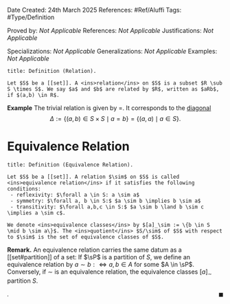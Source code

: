 <div class="topSpace"></div>

Date Created: 24th March 2025
References: #Ref/Aluffi 
Tags: #Type/Definition

Proved by: <i>Not Applicable</i>
References: <i>Not Applicable</i>
Justifications: <i>Not Applicable</i>

Specializations: <i>Not Applicable</i>
Generalizations: <i>Not Applicable</i>
Examples: <i>Not Applicable</i>

``` ad-Definition
title: Definition (Relation).

Let $S$ be a [[set]]. A <ins>relation</ins> on $S$ is a subset $R \sub S \times S$. We say $a$ and $b$ are related by $R$, written as $aRb$, if $(a,b) \in R$.
```

**Example**
The trivial relation is given by $=$. It corresponds to the <ins>diagonal</ins> $$\Delta := \{(a,b) \in S \times S \mid a=b\}=\{(a,a)\mid a \in S\}.$$

# Equivalence Relation

``` ad-Definition
title: Definition (Equivalence Relation).

Let $S$ be a [[set]]. A relation $\sim$ on $S$ is called <ins>equivalence relation</ins> if it satisfies the following conditions:
 - reflexivity: $\forall a \in S: a \sim a$
 - symmetry: $\forall a, b \in S:$ $a \sim b \implies b \sim a$
 - transitivity: $\forall a,b,c \in S:$ $a \sim b \land b \sim c \implies a \sim c$.

We denote <ins>equivalence classes</ins> by $[a]_\sim := \{b \in S \mid b \sim a\}$. The <ins>quotient</ins> $S/\sim$ of $S$ with respect to $\sim$ is the set of equivalence classes of $S$. 
```

**Remark.**
An equivalence relation carries the same datum as a [[set#partition]] of a set: If $\sP$ is a partition of $S$, we define an equivalence relation by $a \sim b :\iff a,b \in A$ for some $A \in \sP$. Conversely, if $\sim$ is an equivalence relation, the equivalence classes $[a]_\sim$ partition $S$.

<i>.</i><span style="float:right;">$\blacksquare$</span>